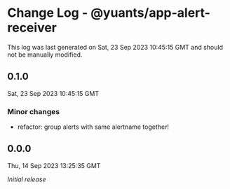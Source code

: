 # Change Log - @yuants/app-alert-receiver

This log was last generated on Sat, 23 Sep 2023 10:45:15 GMT and should not be manually modified.

## 0.1.0
Sat, 23 Sep 2023 10:45:15 GMT

### Minor changes

- refactor: group alerts with same alertname together!

## 0.0.0
Thu, 14 Sep 2023 13:25:35 GMT

_Initial release_

